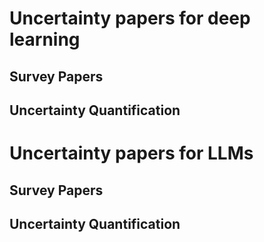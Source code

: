 # Uncertainty papers for deep learning 
## Survey Papers
## Uncertainty Quantification 

# Uncertainty papers for LLMs
## Survey Papers
## Uncertainty Quantification 
